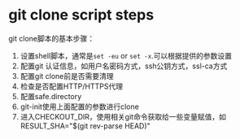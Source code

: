 # git clone script steps
git clone脚本的基本步骤：
1. 设置shell脚本，通常是`set -eu` or `set -x`.可以根据提供的参数设置
2. 配置git 认证信息，如用户名密码方式，ssh公钥方式，ssl-ca方式
3. 配置git clone前是否需要清理
4. 检查是否配置HTTP/HTTPS代理
5. 配置safe.directory
6. git-init使用上面配置的参数进行clone
7. 进入CHECKOUT_DIR，使用相关git命令获取给一些变量赋值，如 RESULT_SHA="$(git rev-parse HEAD)"
